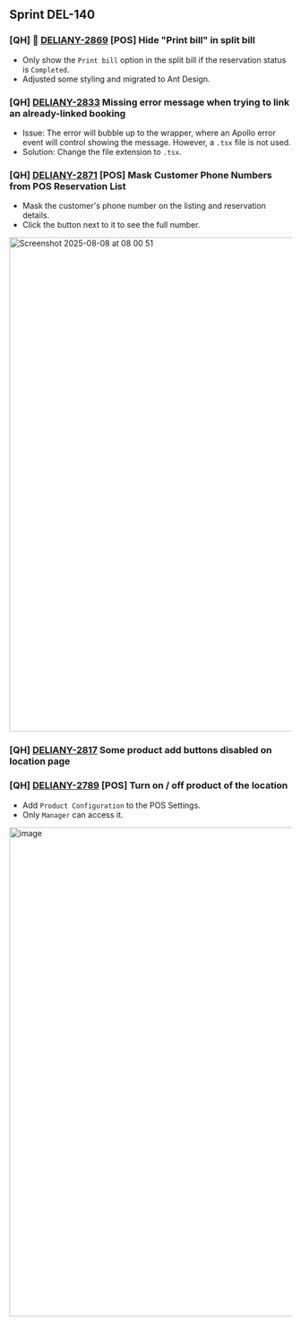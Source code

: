 ## Sprint DEL-140

### [QH] 🚀 [DELIANY-2869](https://deliany.youtrack.cloud/issue/DELIANY-2869) [POS] Hide "Print bill" in split bill

- Only show the `Print bill` option in the split bill if the reservation status is `Completed`.
- Adjusted some styling and migrated to Ant Design.

### [QH] [DELIANY-2833](https://deliany.youtrack.cloud/issue/DELIANY-2833) Missing error message when trying to link an already-linked booking

- Issue: The error will bubble up to the wrapper, where an Apollo error event will control showing the message. However, a `.tsx` file is not used.
- Solution: Change the file extension to `.tsx`.

### [QH] [DELIANY-2871](https://deliany.youtrack.cloud/issue/DELIANY-2871) [POS] Mask Customer Phone Numbers from POS Reservation List

- Mask the customer's phone number on the listing and reservation details.
- Click the button next to it to see the full number.

<img width="600" height="882" alt="Screenshot 2025-08-08 at 08 00 51" src="https://github.com/user-attachments/assets/0c2c8c68-b65f-4c41-ad21-00be4d31c637" />

### [QH] [DELIANY-2817](https://deliany.youtrack.cloud/issue/DELIANY-2817) Some product add buttons disabled on location page
### [QH] [DELIANY-2789](https://deliany.youtrack.cloud/issue/DELIANY-2789) [POS] Turn on / off product of the location

- Add `Product Configuration` to the POS Settings.
- Only `Manager` can access it.

<img width="600" height="873" alt="image" src="https://github.com/user-attachments/assets/44baaa2a-e40a-4a42-b324-4393ac05f246" />

<br />
<br />
<br />
<br />

